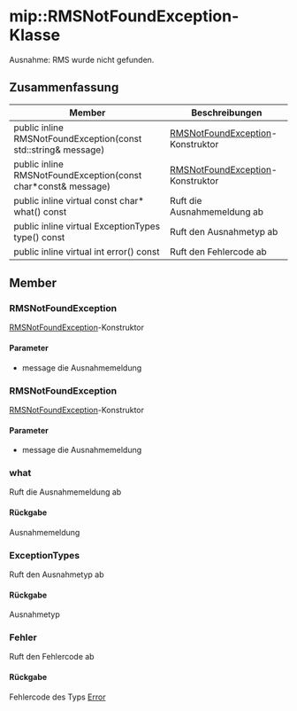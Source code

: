 # <a name="class-miprmsnotfoundexception"></a>mip::RMSNotFoundException-Klasse 
Ausnahme: RMS wurde nicht gefunden.
  
## <a name="summary"></a>Zusammenfassung
 Member                        | Beschreibungen                                
--------------------------------|---------------------------------------------
public inline RMSNotFoundException(const std::string& message)  |  [RMSNotFoundException](#classmip_1_1_r_m_s_not_found_exception)-Konstruktor
public inline RMSNotFoundException(const char*const& message)  |  [RMSNotFoundException](#classmip_1_1_r_m_s_not_found_exception)-Konstruktor
public inline virtual const char* what() const  |  Ruft die Ausnahmemeldung ab
public inline virtual ExceptionTypes type() const  |  Ruft den Ausnahmetyp ab
public inline virtual int error() const  |  Ruft den Fehlercode ab
  
## <a name="members"></a>Member
  
### <a name="rmsnotfoundexception"></a>RMSNotFoundException
[RMSNotFoundException](#classmip_1_1_r_m_s_not_found_exception)-Konstruktor
  
#### <a name="parameters"></a>Parameter
* message die Ausnahmemeldung
  
### <a name="rmsnotfoundexception"></a>RMSNotFoundException
[RMSNotFoundException](#classmip_1_1_r_m_s_not_found_exception)-Konstruktor
  
#### <a name="parameters"></a>Parameter
* message die Ausnahmemeldung
  
### <a name="what"></a>what
Ruft die Ausnahmemeldung ab
  
#### <a name="returns"></a>Rückgabe
Ausnahmemeldung
  
### <a name="exceptiontypes"></a>ExceptionTypes
Ruft den Ausnahmetyp ab
  
#### <a name="returns"></a>Rückgabe
Ausnahmetyp
  
### <a name="error"></a>Fehler
Ruft den Fehlercode ab
  
#### <a name="returns"></a>Rückgabe
Fehlercode des Typs [Error](#classmip_1_1_error)